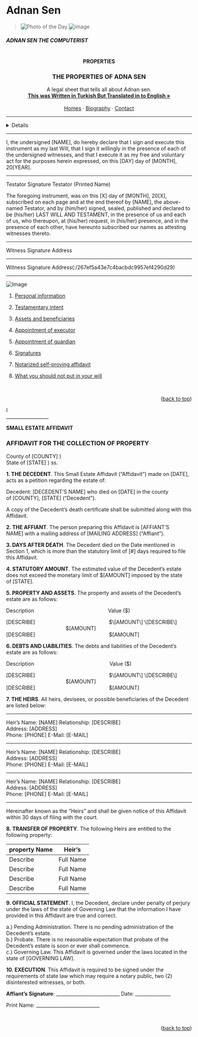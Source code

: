 

<!-- Improved compatibility of back to top link: See: https://github.com/othneildrew/Best-README-Template/pull/73 -->
<a name="readme-top"></a>
<!--

import { IconName } from "react-icons/ci";
*** Thanks for checking out Here you’ll see all about Adan Sen Shea. If you have a suggestion
*** that would make this better, please fork the repo and create a pull request
*** or simply open an issue with the tag "enhancement".
*** Don't forget to give the project a star!
*** Thanks again! Now go create something AMAZING! :D
-->
#         Adnan Sen


> ![Photo of the Day](https://picsum.photos/400)
![image](https://photos.app.goo.gl/xGmjfuhf5nnKkbxF7)

##### ADNAN SEN THE COMPUTERIST

<br />
<div align="center">
   <strong >PROPERTIES</strong>
<br/>

  <h3 align="center">THE PROPERTIES OF ADNA SEN</h3>

  <p align="center">
    A legal sheet that tells all about Adnan sen.
    <br />
    <a href="https://github.com/othneildrew/Best-README-Template"><strong>This was Written in Turkish But Translated in to English »</strong></a>
    <br />
    <br />
    <a href="https://github.com/othneildrew/Best-README-Template">Homes</a>
    ·
    <a href="https://github.com/othneildrew/Best-README-Template/issues">Biography</a>
    ·
    <a href="https://github.com/othneildrew/Best-README-Template/issues">Contact </a>
  </p>
</div>

_________________________

<!-- TABLE OF CONTENTS -->
<details>
     <li><a href="#usage">Usage</a></li>
    <li><a href="#roadmap">Roadmap</a></li>
    <li><a href="#contributing">Contributing</a></li>
    <li><a href="#license">License</a></li>
    <li><a href="#contact">Contact</a></li>
    <li><a href="#About">About</a></li>
  </ol>
</details>


------------------------------

I, the undersigned [NAME], do hereby declare that I sign and execute this instrument as my last Will, that I sign it willingly in the presence of each of the undersigned witnesses, and that I execute it as my free and voluntary act for the purposes herein expressed, on this [DAY] day of [MONTH], 20[YEAR].

________________________________      ___________________________________
Testator Signature                                      Testator (Printed Name)

The foregoing instrument, was on this [X] day of [MONTH], 20[X], subscribed on each page and at the end thereof by [NAME], the above-named Testator, and by (him/her) signed, sealed, published and declared to be (his/her) LAST WILL AND TESTAMENT, in the presence of us and each of us, who thereupon, at (his/her) request, in (his/her) presence, and in the presence of each other, have hereunto subscribed our names as attesting witnesses thereto.

________________________________      ___________________________________
Witness Signature                                           Address

________________________________      ___________________________________
Witness Signature                                           Address(:/267ef5a43e7c4bacbdc9957ef4290d29)
___________________
>
   ![Image](https://www.notion.so/Picelx-f6d8bd38cf0d44d2b5e1636fc7739571#bda6edb1b7bf42ac907fdc568533c73a)
</br>


1. [Personal information](https://www.example.com)

2. [Testamentary intent](https://www.policygenius.com/wills/what-to-include-in-a-will/#testamentary-intent)

3. [Assets and beneficiaries](https://www.policygenius.com/wills/what-to-include-in-a-will/#assets-and-beneficiaries)

4. [Appointment of executor](https://www.policygenius.com/wills/what-to-include-in-a-will/#appointment-of-executor)

5. [Appointment of guardian](https://www.policygenius.com/wills/what-to-include-in-a-will/#appointment-of-guardian)

6. [Signatures](https://www.policygenius.com/wills/what-to-include-in-a-will/#signatures)

7. [Notarized self-proving affidavit](https://www.policygenius.com/wills/what-to-include-in-a-will/#notarized-self-proving-affidavit)

8. [What you should not put in your will](https://www.policygenius.com/wills/what-to-include-in-a-will/#what-you-should-not-put-in-your-will)

<br>
<p align="right">(<a href="#readme-top">back to top</a>)</p>I 
</br>
__________________



**SMALL ESTATE AFFIDAVIT**

### **AFFIDAVIT FOR THE COLLECTION OF PROPERTY**

County of \[COUNTY\] )  
State of \[STATE\] ) ss.

**1\. THE DECEDENT**. This Small Estate Affidavit (“Affidavit”) made on \[DATE\], acts as a petition regarding the estate of:

Decedent: \[DECEDENT’S NAME\] who died on \[DATE\] in the county of \[COUNTY\], \[STATE\] (“Decedent”).

A copy of the Decedent’s death certificate shall be submitted along with this Affidavit.

**2\. THE AFFIANT**. The person preparing this Affidavit is \[AFFIANT’S NAME\] with a mailing address of \[MAILING ADDRESS\] (“Affiant”).

**3\. DAYS AFTER DEATH**. The Decedent died on the Date mentioned in Section 1, which is more than the statutory limit of \[#\] days required to file this Affidavit.

**4\. STATUTORY AMOUNT**. The estimated value of the Decedent’s estate does not exceed the monetary limit of $\[AMOUNT\] imposed by the state of \[STATE\].

**5\. PROPERTY AND ASSETS**. The property and assets of the Decedent’s estate are as follows:

Description                                                   Value ($)

\[DESCRIBE\]                                                   $\[AMOUNT\]  
\[DESCRIBE\]                                                   $\[AMOUNT\]  
\[DESCRIBE\]                                                   $\[AMOUNT\]

**6\. DEBTS AND LIABILITIES**. The debts and liabilities of the Decedent’s estate are as follows:

Description                                                    Value ($)

\[DESCRIBE\]                                                   $\[AMOUNT\]  
\[DESCRIBE\]                                                   $\[AMOUNT\]  
\[DESCRIBE\]                                                   $\[AMOUNT\]

**7\. THE HEIRS**. All heirs, devisees, or possible beneficiaries of the Decedent are listed below:

* * *

Heir’s Name: \[NAME\] Relationship: \[DESCRIBE\]  
Address: \[ADDRESS\]  
Phone: \[PHONE\] E-Mail: \[E-MAIL\]

* * *

Heir’s Name: \[NAME\] Relationship: \[DESCRIBE\]  
Address: \[ADDRESS\]  
Phone: \[PHONE\] E-Mail: \[E-MAIL\]

* * *

Heir’s Name: \[NAME\] Relationship: \[DESCRIBE\]  
Address: \[ADDRESS\]  
Phone: \[PHONE\] E-Mail: \[E-MAIL\]

* * *

Hereinafter known as the “Heirs” and shall be given notice of this Affidavit within 30 days of filing with the court.

**8\. TRANSFER OF PROPERTY**. The following Heirs are entitled to the following property:


|property Name      | Heir’s |
| -----------  | ----------- |
| Describe     | Full Name   |
| Describe     |Full Name    |
| Describe     | Full Name   |
| Describe     | Full Name   |






**9\. OFFICIAL STATEMENT**. I, the Decedent, declare under penalty of perjury under the laws of the state of Governing Law that the information I have provided in this Affidavit are true and correct.

a.) Pending Administration. There is no pending administration of the Decedent’s estate.  
b.) Probate. There is no reasonable expectation that probate of the Decedent’s estate is soon or ever shall commence.  
c.) Governing Law. This Affidavit is governed under the laws located in the state of \[GOVERNING LAW\].

**10\. EXECUTION**. This Affidavit is required to be signed under the requirements of state law which may require a notary public, two (2) disinterested witnesses, or both.

**Affiant’s Signature**: \_\_\_\_\_\_\_\_\_\_\_\_\_\_\_\_\_\_\_\_\_\_\_\_\_\_\_ Date: \_\_\_\_\_\_\_\_\_\_\_\_\_\_\_

Print Name: \_\_\_\_\_\_\_\_\_\_\_\_\_\_\_\_\_\_\_\_\_\_\_\_\_\_\_


<br>
<p align="right">(<a href="#readme-top">back to top</a>)</p>
</br>



